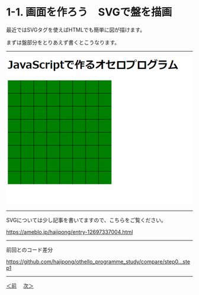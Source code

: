 # 1-1. 画面を作ろう　SVGで盤を描画

最近ではSVGタグを使えばHTMLでも簡単に図が描けます。

まずは盤部分をとりあえず書くとこうなります。

- - -
![step1-1](./images/step1-1.png)
- - -
SVGについては少し記事を書いてますので、こちらをご覧ください。

https://ameblo.jp/hajipong/entry-12697337004.html
- - -
前回とのコード差分

https://github.com/hajipong/othello_programme_study/compare/step0...step1
- - -

[＜前](https://github.com/hajipong/othello_programme_study/tree/step0)　
[次＞](https://github.com/hajipong/othello_programme_study/tree/step1_2)